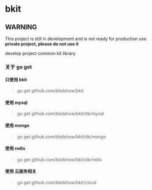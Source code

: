 # bkit
## WARNING
This project is still in development and is not ready for production use. **private project, please do not use it**

develop project common kit library

### 关于 go get

#### 只使用 bkit
> go get github.com/bbdshow/bkit

#### 使用 mysql
> go get github.com/bbdshow/bkit/db/mysql

#### 使用 mongo
> go get github.com/bbdshow/bkit/db/mongo

#### 使用 redis
> go get github.com/bbdshow/bkit/db/redis

#### 使用 云服务相关
> go get github.com/bbdshow/bkit/cloud